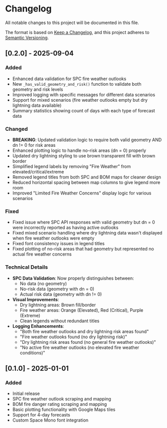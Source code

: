 # Changelog

All notable changes to this project will be documented in this file.

The format is based on [Keep a Changelog](https://keepachangelog.com/en/1.0.0/),
and this project adheres to [Semantic Versioning](https://semver.org/spec/v2.0.0.html).

## [0.2.0] - 2025-09-04

### Added
- Enhanced data validation for SPC fire weather outlooks
- New `_has_valid_geometry_and_risk()` function to validate both geometry and risk levels
- Improved logging with specific messages for different data scenarios
- Support for mixed scenarios (fire weather outlooks empty but dry lightning data available)
- Summary statistics showing count of days with each type of forecast data

### Changed
- **BREAKING**: Updated validation logic to require both valid geometry AND dn != 0 for risk areas
- Enhanced plotting logic to handle no-risk areas (dn = 0) properly
- Updated dry lightning styling to use brown transparent fill with brown border
- Simplified legend labels by removing "Fire Weather" from elevated/critical/extreme
- Removed legend titles from both SPC and BOM maps for cleaner design
- Reduced horizontal spacing between map columns to give legend more room
- Improved "Limited Fire Weather Concerns" display logic for various scenarios

### Fixed
- Fixed issue where SPC API responses with valid geometry but dn = 0 were incorrectly reported as having active outlooks
- Fixed mixed scenario handling where dry lightning data wasn't displayed when fire weather outlooks were empty
- Fixed font consistency issues in legend titles
- Fixed plotting of no-risk areas that had geometry but represented no actual fire weather concerns

### Technical Details
- **SPC Data Validation**: Now properly distinguishes between:
  - No data (no geometry)
  - No-risk data (geometry with dn = 0) 
  - Actual risk data (geometry with dn != 0)
- **Visual Improvements**: 
  - Dry lightning areas: Brown fill/border
  - Fire weather areas: Orange (Elevated), Red (Critical), Purple (Extreme)
  - Clean legends without redundant titles
- **Logging Enhancements**:
  - "Both fire weather outlooks and dry lightning risk areas found"
  - "Fire weather outlooks found (no dry lightning risk)"
  - "Dry lightning risk areas found (no general fire weather outlooks)"
  - "No active fire weather outlooks (no elevated fire weather conditions)"

## [0.1.0] - 2025-01-01

### Added
- Initial release
- SPC fire weather outlook scraping and mapping
- BOM fire danger rating scraping and mapping
- Basic plotting functionality with Google Maps tiles
- Support for 4-day forecasts
- Custom Space Mono font integration
